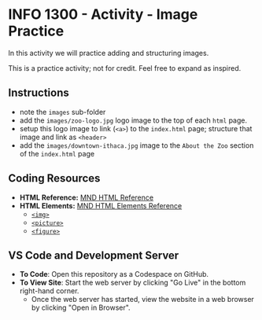 # INFO 1300 - Activity - Image Practice

In this activity we will practice adding and structuring images.

This is a practice activity; not for credit. Feel free to expand as inspired.

## Instructions 

- note the `images` sub-folder
- add the `images/zoo-logo.jpg` logo image to the top of each `html` page.  
- setup this logo image to link (`<a>`) to the `index.html` page; structure that image and link as `<header>`
- add the `images/downtown-ithaca.jpg` image to the `About the Zoo` section of the `index.html` page

## Coding Resources

- **HTML Reference:** [MND HTML Reference](https://developer.mozilla.org/en-US/docs/Web/HTML)
- **HTML Elements:** [MND HTML Elements Reference](https://developer.mozilla.org/en-US/docs/Web/HTML/Element)
  - [`<img>`](https://developer.mozilla.org/en-US/docs/Web/HTML/Element/img)
  - [`<picture>`](https://developer.mozilla.org/en-US/docs/Web/HTML/Element/picture)
  - [`<figure>`](https://developer.mozilla.org/en-US/docs/Web/HTML/Element/figure)
  
## VS Code and Development Server

- **To Code**: Open this repository as a Codespace on GitHub.
- **To View Site**: Start the web server by clicking "Go Live" in the bottom right-hand corner.
  - Once the web server has started, view the website in a web browser by clicking "Open in Browser".
